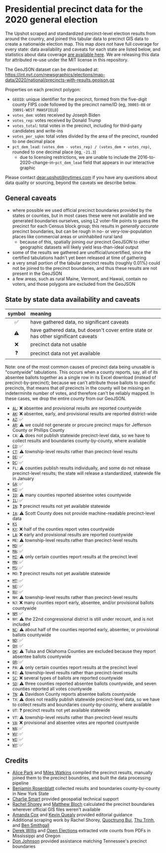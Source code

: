 # Presidential precinct data for the 2020 general election

The Upshot scraped and standardized precinct-level election results from around the country, and joined this tabular data to precinct GIS data to create a nationwide election map. This map _does not_ have full coverage for every state: data availability and caveats for each state are listed below, and statistics about data coverage [are available here](https://int.nyt.com/newsgraphics/elections/map-data/2020/national/precincts-with-results-statistics.json). We are releasing this data for attributed re-use under the MIT license in this repository.

The GeoJSON dataset can be downloaded at: https://int.nyt.com/newsgraphics/elections/map-data/2020/national/precincts-with-results.geojson.gz

Properties on each precinct polygon:

- `GEOID`: unique identifier for the precinct, formed from the five-digit county FIPS code followed by the precinct name/ID (eg, `30003-08` or `39091-WEST MANSFIELD`)
- `votes_dem`: votes received by Joseph Biden
- `votes_rep`: votes received by Donald Trump
- `votes_total`: total votes in the precinct, including for third-party candidates and write-ins
- `votes_per_sqkm`: total votes divided by the area of the precinct, rounded to one decimal place
- `pct_dem_lead`: `(votes_dem - votes_rep) / (votes_dem + votes_rep)`, rounded to one decimal place (eg, `-21.3`)
  - due to licensing restrictions, we are unable to include the 2016-to-2020-change-in-`pct_dem_lead` field that appears in our interactive graphic

Please contact dear.upshot@nytimes.com if you have any questions about data quality or sourcing, beyond the caveats we describe below.

## General caveats

- where possible we used official precinct boundaries provided by the states or counties, but in most cases these were not available and we generated boundaries ourselves, using L2 voter-file points to guess the precinct for each Census block group; this results in _generally accurate_ precinct boundaries, but can be rough in no- or very-low-population places like commercial areas or uninhabited rural land
  - because of this, spatially joining our precinct GeoJSON to other geographic datasets will likely yield less-than-ideal output
- some of the results we gathered are unofficial/uncertified, since the certified tabulations hadn't yet been released at time of gathering
- a very small portion of the tabular precinct results (roughly 0.01%) could not be joined to the precinct boundaries, and thus these results are not present in the GeoJSON
- a few areas, such as rural Maine, Vermont, and Hawaii, contain no voters, and those polygons are excluded from the GeoJSON

## State by state data availability and caveats

|symbol|meaning|
|:----:|:------|
|✅|have gathered data, no significant caveats|
|⚠️|have gathered data, but doesn't cover entire state or has other significant caveats|
|❌|precinct data not usable|
|❓|precinct data not yet available|

Note: one of the most common causes of precinct data being unusable is "countywide" tabulations. This occurs when a county reports, say, all of its absentee ballots together as a single row in its Excel download (instead of precinct-by-precinct); because we can't attribute those ballots to specific precincts, that means that _all_ precincts in the county will be missing an indeterminite number of votes, and therefore can't be reliably mapped. In these cases, we drop the entire county from our GeoJSON.

- [`AL`](https://www.sos.alabama.gov/alabama-votes/voter/election-data): ❌ absentee and provisional results are reported countywide
- [`AK`](https://www.elections.alaska.gov/results/20GENR/index.php): ❌ absentee, early, and provisional results are reported district-wide
- [`AZ`](https://azsos.gov/2020-election-information): ✅
- [`AR`](https://results.enr.clarityelections.com/AR/106124): ⚠️ we could not generate or procure precinct maps for Jefferson County or Phillips County
- `CA`: ⚠️ does not publish statewide precinct-level data, so we have to collect results and boundaries county-by-county, where available
- [`CO`](https://results.enr.clarityelections.com/CO/105975): ✅
- [`CT`](https://ctemspublic.pcctg.net/#/home): ⚠️ township-level results rather than precinct-level results
- [`DE`](https://elections.delaware.gov/results/html/index.shtml?electionId=PR2020): ✅
- [`DC`](https://electionresults.dcboe.org/election_results/2020-General-Election): ✅
- `FL`: ⚠️ counties publish results individually, and some do not release precinct-level results; the state will release a standardized, statewide file in January
- [`GA`](https://results.enr.clarityelections.com/GA/105369): ✅
- [`HI`](https://elections.hawaii.gov/election-results/): ✅
- [`ID`](https://sos.idaho.gov/elections-division/election-results/): ⚠️ many counties reported absentee votes countywide
- [`IL`](https://www.elections.il.gov/ElectionOperations/ElectionVoteTotalsPrecinct.aspx?ID=8ehQy1Itjqo%3d&T=637465690113438072): ✅
- [`IN`](https://enr.indianavoters.in.gov/site/index.html): ❓ precinct results not yet available statewide
- [`IA`](https://sos.iowa.gov/elections/results/precinctvotetotals2020general.html): ⚠️ Scott County does not provide machine-readable precinct-level data
- [`KS`](https://sos.ks.gov/elections/elections-statistics.html)
- [`KY`](https://results.enr.clarityelections.com/KY/106379): ❌ half of the counties report votes countywide
- [`LA`](https://voterportal.sos.la.gov/graphical): ❌ early and provisional results are reported countywide
- `ME`: ⚠️ township-level results rather than precinct-level results
- [`MD`](https://elections.maryland.gov/elections/2020/election_data/index.html): ✅
- [`MA`](https://electionstats.state.ma.us/elections/view/140751/): ✅
- [`MI`](https://electionreporting.com): ⚠️ only certain counties report results at the precinct level
- [`MN`](https://www.sos.state.mn.us/elections-voting/election-results/2020/2020-general-election-results/2020-precinct-results-spreadsheet/): ✅
- [`MS`](https://www.sos.ms.gov/Elections-Voting/Pages/2020-General-Election.aspx): ✅
- `MO`: ❓ precinct results not yet available statewide
- [`MT`](https://electionresults.mt.gov): ✅
- [`NE`](https://electionresults.nebraska.gov/resultsSW.aspx?text=Race&type=PRS&map=CTY): ✅
- [`NV`](https://www.nvsos.gov/sos/elections/election-information/precinct-level-results_): ✅
- `NH`: ⚠️ township-level results rather than precinct-level results
- `NJ`: ❌ many counties report early, absentee, and/or provisional ballots countywide
- [`NM`](https://electionresults.sos.state.nm.us): ✅
- `NY`: ⚠️ the 22nd congressional district is still under recount, and is not included
- [`NC`](https://www.ncsbe.gov/results-data/election-results/historical-election-results-data): ⚠️ about half of the counties reported early, absentee, or provisional ballots countywide
- [`ND`](https://results.sos.nd.gov/Default.aspx?map=Cty): ✅
- [`OH`](https://www.ohiosos.gov/elections/election-results-and-data/2020/): ✅
- [`OK`](https://results.okelections.us/OKER/?elecDate=20201103): ⚠️ Tulsa and Oklahoma Counties are excluded because they report absentee ballots countywide
- [`OR`](https://github.com/openelections/openelections-data-or/tree/master/2020): ✅
- `PA`: ⚠️ only certain counties report results at the precinct level
- `RI`: ⚠️ township-level results rather than precinct-level results
- [`SC`](https://results.enr.clarityelections.com/SC/106502): ❌ several types of ballots are reported countywide
- [`SD`](http://electionresults.sd.gov/resultsSW.aspx?type=SWR&map=CTY): ⚠️ three counties reported absentee ballots countywide, and seven counties reported all votes countywide
- [`TN`](https://sos.tn.gov/elections/results#2020): ⚠️ Davidson County reports absentee ballots countywide
- `TX`: ⚠️ does not readily publish statewide precinct-level data, so we have to collect results and boundaries county-by-county, where available
- `UT`: ❓ precinct results not yet available statewide
- `VT`: ⚠️ township-level results rather than precinct-level results
- [`VA`](https://results.elections.virginia.gov/vaelections/2020%20November%20General/Site/Presidential.html): ❌ provisional and absentee votes are reported countywide
- [`WA`](https://results.vote.wa.gov/results/20201103/export.html): ✅
- [`WV`](https://results.enr.clarityelections.com/WV/106210): ✅
- [`WI`](https://elections.wi.gov/elections-voting/results/2020/fall-general): ✅
- [`WY`](https://sos.wyo.gov/Elections/Docs/2020/2020GeneralResults.aspx): ✅

## Credits

- [Alice Park](https://github.com/umalice) and [Miles Watkins](https://github.com/mileswwatkins) compiled the precinct results, manually joined them to the precinct boundries, and built the data processing pipeline
- [Benjamin Rosenblatt](https://twitter.com/BenJ_Rosenblatt) collected results and boundaries county-by-county in New York State
- [Charlie Smart](https://www.nytimes.com/by/charlie-smart) provided geospatial technical support
- [Rachel Shorey](https://www.nytimes.com/by/rachel-shorey) and [Matthew Bloch](https://www.nytimes.com/by/matthew-bloch) calculated the precinct boundaries wherever official GIS files weren't available
- [Amanda Cox](https://www.nytimes.com/by/amanda-cox) and [Kevin Quealy](https://www.nytimes.com/by/kevin-quealy) provided editorial guidance
- Additional scraping work by Rachel Shorey, [Quoctrung Bui](https://www.nytimes.com/by/quoctrung-bui), [Thu Trinh](https://github.com/trinhathu), and [Ben Smithgall](https://github.com/bsmithgall)
- [Derek Willis](https://github.com/dwillis) and [Open Elections](http://openelections.net) extracted vote counts from PDFs in Mississippi and Oregon
- [Don Johnson](https://twitter.com/htmldon) provided assistance matching Tennessee's precinct boundaries
